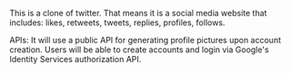 This is a clone of twitter. That means it is a social media website that includes: likes, retweets, tweets, replies, profiles, follows.

APIs:
It will use a public API for generating profile pictures upon account creation.
Users will be able to create accounts and login via Google's Identity Services authorization API.
